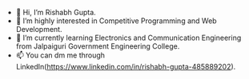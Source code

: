 - 👋 Hi, I’m Rishabh Gupta.
- 👀 I’m highly interested in Competitive Programming and Web Development.
- 🌱 I’m currently learning Electronics and Communication Engineering from Jalpaiguri Government Engineering College.
- 📫 You can dm me through LinkedIn(https://www.linkedin.com/in/rishabh-gupta-485889202).

<!---
rishabhgupta3801/rishabhgupta3801 is a ✨ special ✨ repository because its `README.md` (this file) appears on your GitHub profile.
You can click the Preview link to take a look at your changes.
--->
